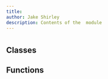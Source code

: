 ```yaml
---
title: 
author: Jake Shirley
description: Contents of the  module
---
```

# 

## Classes

## Functions
